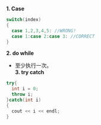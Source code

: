 **1. Case**
```C++
switch(index)
{
  case 1,2,3,4,5: //WRONG!
  case 1:case 2:case 3: //CORRECT
}
```
**2. do while**
- 至少执行一次。  
**3. try catch**
```C++
try{
  int i = 0;
  throw i;
}catch(int i)
{
  cout << i << endl;
}
```
